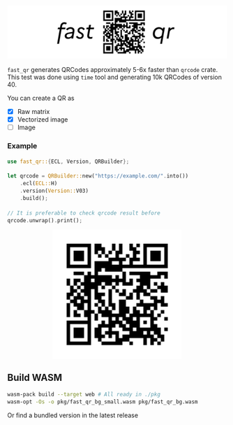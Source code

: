 ![FastQR banner](/assets/banner.png)

`fast_qr` generates QRCodes approximately 5-6x faster than `qrcode` crate.
This test was done using `time` tool and generating 10k QRCodes of version 40.

You can create a QR as

- [x] Raw matrix
- [x] Vectorized image
- [ ] Image

### Example

```rust
use fast_qr::{ECL, Version, QRBuilder};

let qrcode = QRBuilder::new("https://example.com/".into())
    .ecl(ECL::H)
    .version(Version::V03)
    .build();

// It is preferable to check qrcode result before
qrcode.unwrap().print();
```

<div style="display: flex; justify-content: center">
  <img src="assets/example.com.svg"  alt="Example qr for website example.com"/>
</div>

## Build WASM

```bash
wasm-pack build --target web # All ready in ./pkg
wasm-opt -Os -o pkg/fast_qr_bg_small.wasm pkg/fast_qr_bg.wasm
```

Or find a bundled version in the latest release
